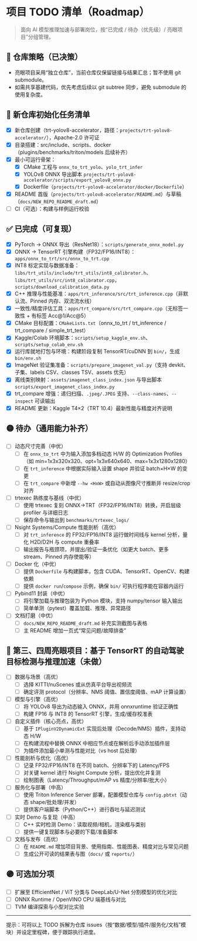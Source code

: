 # 项目 TODO 清单（Roadmap）

> 面向 AI 模型推理加速与部署岗位，按“已完成 / 待办（优先级）/ 亮眼项目”分组管理。

## 🧭 仓库策略（已决策）
- 亮眼项目采用“独立仓库”，当前仓库仅保留链接与结果汇总；暂不使用 git submodule。
- 如需共享基建代码，优先考虑后续以 git subtree 同步，避免 submodule 的使用复杂度。

## 🚀 新仓库初始化任务清单
- [x] 新仓库创建（trt-yolov8-accelerator，路径：`projects/trt-yolov8-accelerator/`），Apache-2.0 许可证
- [x] 目录搭建：src/include、scripts、docker（plugins/benchmarks/triton/models 后续补齐）
- [x] 最小可运行骨架：
  - [x] CMake 工程与 `onnx_to_trt_yolo`、`yolo_trt_infer`
  - [x] YOLOv8 ONNX 导出脚本 `projects/trt-yolov8-accelerator/scripts/export_yolov8_onnx.py`
  - [x] Dockerfile（`projects/trt-yolov8-accelerator/docker/Dockerfile`）
- [x] README 首版（`projects/trt-yolov8-accelerator/README.md`）与草稿（`docs/NEW_REPO_README_draft.md`）
- [ ] CI（可选）：构建与样例运行校验

## ✅ 已完成（可复现）
- [x] PyTorch → ONNX 导出（ResNet18）：`scripts/generate_onnx_model.py`
- [x] ONNX → TensorRT 引擎构建（FP32/FP16/INT8）：`apps/onnx_to_trt/src/onnx_to_trt.cpp`
- [x] INT8 标定实现与数据准备：`libs/trt_utils/include/trt_utils/int8_calibrator.h`、`libs/trt_utils/src/int8_calibrator.cpp`，`scripts/download_calibration_data.py`
- [x] C++ 推理与性能基准：`apps/trt_inference/src/trt_inference.cpp`（非默认流、Pinned 内存、双流流水线）
- [x] 一致性/精度评估工具：`apps/trt_compare/src/trt_compare.cpp`（无标签一致性 + 有标签 Acc@1/Acc@5）
- [x] CMake 目标配置：`CMakeLists.txt`（onnx_to_trt / trt_inference / trt_compare / simple_trt_test）
- [x] Kaggle/Colab 环境脚本：`scripts/setup_kaggle_env.sh`、`scripts/setup_colab_env.sh`
- [x] 运行库就地打包与环境：构建阶段复制 TensorRT/cuDNN 到 `bin/`，生成 `bin/env.sh`
- [x] ImageNet 验证集准备：`scripts/prepare_imagenet_val.py`（支持 devkit、子集、labels CSV、classes TSV、assets 优先）
- [x] 离线类别映射：`assets/imagenet_class_index.json` 与导出脚本 `scripts/export_imagenet_class_index.py`
- [x] trt_compare 增强：递归扫描、`.jpeg/.JPEG` 支持、`--class-names`、`--inspect` 可读输出
- [x] README 更新：Kaggle T4×2（TRT 10.4）最新性能与精度对齐说明

## 🟡 待办（通用能力补齐）
- [ ] 动态尺寸完善（中优）
  - [ ] 在 `onnx_to_trt` 中为输入添加多档动态 H/W 的 Optimization Profiles（如 min=1x3x320x320、opt=1x3x640x640、max=1x3x1280x1280）
  - [ ] 在 `trt_inference` 中根据实际输入设置 shape 并验证 batch×H×W 的变更
  - [ ] 在 `trt_compare` 中新增 `--hw <HxW>` 或自动从图像尺寸推断并 resize/crop 对齐
- [ ] trtexec 熟练度与基线（中优）
  - [ ] 使用 trtexec 复刻 ONNX→TRT（FP32/FP16/INT8）转换，开启层级 profiler 与详细日志
  - [ ] 保存命令与输出到 `benchmarks/trtexec_logs/`
- [ ] Nsight Systems/Compute 性能剖析（高优）
  - [ ] 对 `trt_inference` 的 FP32/FP16/INT8 运行做时间线与 kernel 分析，量化 H2D/D2H 与 compute 重叠率
  - [ ] 输出报告与瓶颈项，并提出/验证一条优化（如更大 batch、更多 stream、Pinned 内存使能等）
- [ ] Docker 化（中优）
  - [ ] 提供 `Dockerfile` 与构建脚本，包含 CUDA、TensorRT、OpenCV、构建依赖
  - [ ] 提供 `docker run`/`compose` 示例，确保 `bin/` 可执行程序能在容器内运行
- [ ] Pybind11 封装（中优）
  - [ ] 将引擎加载与推理包装为 Python 模块，支持 numpy/tensor 输入输出
  - [ ] 简单单测（pytest）覆盖加载、推理、异常路径
- [ ] 文档打磨（中优）
  - [ ] `docs/NEW_REPO_README_draft.md` 补充实测截图与表格
  - [ ] 主 README 增加一页式“常见问题/故障排查”

## 🔵 第三、四周亮眼项目：基于 TensorRT 的自动驾驶目标检测与推理加速（未做）
- [ ] 数据与场景（高优）
  - [ ] 选择 KITTI/nuScenes 或从仿真平台导出视频流
  - [ ] 确定评测 protocol（分辨率、NMS 阈值、置信度阈值、mAP 计算设置）
- [ ] 模型与引擎（高优）
  - [ ] 将 YOLOv8 导出为动态输入 ONNX，并用 onnxruntime 验证正确性
  - [ ] 构建 FP16 与 INT8 的 TensorRT 引擎，生成/缓存校准表
- [ ] 自定义插件（核心亮点，高优）
  - [ ] 基于 `IPluginV2DynamicExt` 实现后处理（Decode/NMS）插件，支持动态 H/W
  - [ ] 在构建流程中替换 ONNX 中相应节点或在解析后手动添加插件层
  - [ ] 为插件添加最小单测与性能对比（vs host 后处理）
- [ ] 性能剖析与优化（高优）
  - [ ] 记录 FP32/FP16/INT8 在不同 batch、分辨率下的 Latency/FPS
  - [ ] 对关键 kernel 进行 Nsight Compute 分析，提出优化并复测
  - [ ] 绘制图表（Latency/Throughput/mAP vs 精度/分辨率/批大小）
- [ ] 服务化与部署（中高）
  - [ ] 使用 Triton Inference Server 部署，配置模型仓库与 `config.pbtxt`（动态 shape/批处理/并发）
  - [ ] 提供客户端脚本（Python/C++）进行吞吐与延迟测试
- [ ] 实时 Demo 与复现（中高）
  - [ ] C++ 实时检测 Demo：读取视频/相机，渲染框与类别
  - [ ] 提供一键复现脚本与必要的下载/准备脚本
- [ ] 文档与发布（高优）
  - [ ] 在 `README.md` 增加项目背景、使用指南、性能图表、精度对比与常见问题
  - [ ] 生成公开可读的结果表与图（`docs/` 或 `reports/`）

## 🟣 可选加分项
- [ ] 扩展至 EfficientNet / ViT 分类与 DeepLab/U-Net 分割模型的优化对比
- [ ] ONNX Runtime / OpenVINO CPU 端基线与对比
- [ ] TVM 编译探索与小型对比实验

---
提示：可将以上 TODO 拆解为仓库 issues（按“数据/模型/插件/服务化/文档”模块）并设定里程碑，便于跟踪执行进度。
